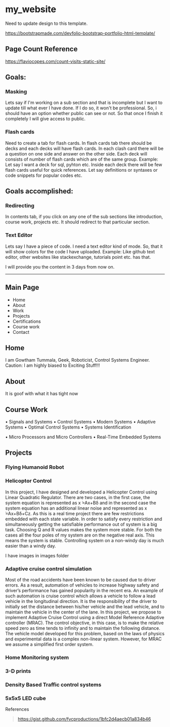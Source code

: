 # my_website

Need to update design to this template. 

https://bootstrapmade.com/devfolio-bootstrap-portfolio-html-template/

## Page Count Reference
https://flaviocopes.com/count-visits-static-site/

## Goals:

### Masking
Lets say if I'm working on a sub section and that is incomplete but I want to update till what ever I have done. 
If I do so, it won't be professional. So, i should have an option whether public can see or not. So that once I finish it completely I will give access to public.

### Flash cards
Need to create a tab for flash cards. In flash cards tab there should be decks and each decks will have flash cards.
In each clash card there will be a question on one side and answer on the other side. Each deck will consists of number of flash cards which are of the same group.
Example: Let say I want a deck for sql, pyhton etc. Inside each deck there will be few flash cards useful for quick references. Let say definitions or syntaxes or code snippets for popular codes etc.


## Goals accomplished:

### Redirecting

In contents tab, if you click on any one of the sub sections like introduction, course work, projects etc. It should redirect to that particular section.

### Text Editor
Lets say I have a piece of code. I need a text editor kind of mode. So, that it will show colors for the code I have uploaded. Example: Like github text editor, other websites like stackexchange, tutorials point etc. has that.

I will provide you the content in 3 days from now on.





--------------------------------------------------------------------------------------------------------------------

## Main Page
* Home
* About
* Work
* Projects
* Certifications
* Course work
* Contact

## Home
I am Gowtham Tummala, Geek, Roboticist, Control Systems Engineer.
Caution: I am highly biased to Exciting Stuff!!!


## About 
It is goof with what it has tight now

## Course Work

•	Signals and Systems
•	Control Systems 
•	Modern Systems
•	Adaptive Systems
•	Optimal Control Systems
•	Systems Identification

•	Micro Processors and Micro Controllers
•	Real-Time Embedded Systems


## Projects

### Flying Humanoid Robot
### Helicoptor Control
In this project, I have designed and developed a Helicopter Control using Linear Quadratic Regulator. There are two cases, in the first case, the system equation is represented as x ̇=Ax+Bδ and in the second case the system equation has an additional linear noise and represented as x ̇=Ax+Bδ+Cz. As this is a real time project there are few restrictions embedded with each state variable. In order to satisfy every restriction and simultaneously getting the satisfiable performance out of system is a big task. Choosing Q and R values makes the system more stable. For both the cases all the four poles of my system are on the negative real axis. This means the system is stable. Controlling system on a non-windy day is much easier than a windy day. 
 
I have images in images folder

### Adaptive cruise control simulation
Most of the road accidents have been known to be caused due to driver errors. As a result, automation of vehicles to increase highway safety and driver’s performance has gained popularity in the recent era. An example of such automation is cruise control which allows a vehicle to follow a lead vehicle in the longitudinal direction. It is the responsibility of the driver to initially set the distance between his/her vehicle and the lead vehicle, and to maintain the vehicle in the center of the lane. In this project, we propose to implement Adaptive Cruise Control using a direct Model Reference Adaptive controller (MRAC). The control objective, in this case, is to make the relative speed zero as time tends to infinity and to maintain the following distance. The vehicle model developed for this problem, based on the laws of physics and experimental data is a complex non-linear system. However, for MRAC we assume a simplified first order system.


### Home Monitoring system
### 3-D prints
### Density Based Traffic control systems
### 5x5x5 LED cube






References

> https://gist.github.com/fvcproductions/1bfc2d4aecb01a834b46


